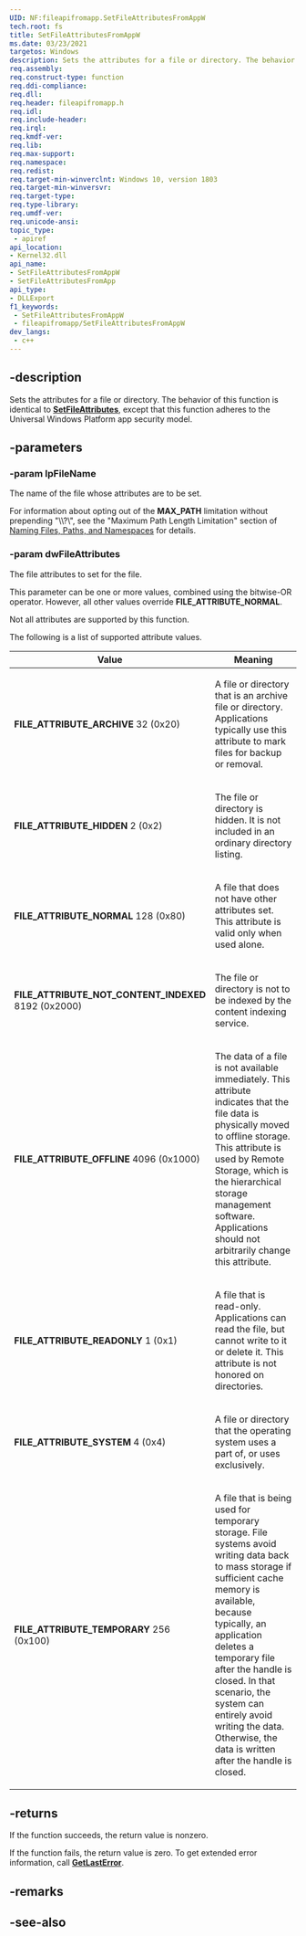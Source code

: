 ```yaml
---
UID: NF:fileapifromapp.SetFileAttributesFromAppW
tech.root: fs
title: SetFileAttributesFromAppW
ms.date: 03/23/2021
targetos: Windows
description: Sets the attributes for a file or directory. The behavior of this function is identical to SetFileAttributes, except that this function adheres to the Universal Windows Platform app security model.
req.assembly: 
req.construct-type: function
req.ddi-compliance: 
req.dll: 
req.header: fileapifromapp.h
req.idl: 
req.include-header: 
req.irql: 
req.kmdf-ver: 
req.lib: 
req.max-support: 
req.namespace: 
req.redist: 
req.target-min-winverclnt: Windows 10, version 1803
req.target-min-winversvr: 
req.target-type: 
req.type-library: 
req.umdf-ver: 
req.unicode-ansi: 
topic_type:
 - apiref
api_location:
- Kernel32.dll
api_name:
- SetFileAttributesFromAppW
- SetFileAttributesFromApp
api_type:
- DLLExport
f1_keywords:
 - SetFileAttributesFromAppW
 - fileapifromapp/SetFileAttributesFromAppW
dev_langs:
 - c++
---
```


## -description

Sets the attributes for a file or directory. The behavior of this function is identical to [**SetFileAttributes**](../fileapi/nf-fileapi-setfileattributesw.md), except that this function adheres to the Universal Windows Platform app security model.


## -parameters

### -param lpFileName

The name of the file whose attributes are to be set.
    
For information about opting out of the **MAX\_PATH** limitation without prepending "\\\\?\\", see the "Maximum Path Length Limitation" section of [Naming Files, Paths, and Namespaces](/windows/win32/fileio/naming-a-file) for details.



### -param dwFileAttributes

The file attributes to set for the file.
    
This parameter can be one or more values, combined using the bitwise-OR operator. However, all other values override **FILE\_ATTRIBUTE\_NORMAL**.

Not all attributes are supported by this function.

The following is a list of supported attribute values.

<table>
<colgroup>
<col style="width: 50%" />
<col style="width: 50%" />
</colgroup>
<thead>
<tr class="header">
<th>Value</th>
<th>Meaning</th>
</tr>
</thead>
<tbody>
<tr class="odd">
<td><span id="FILE_ATTRIBUTE_ARCHIVE"></span><span id="file_attribute_archive"></span>
<strong>FILE_ATTRIBUTE_ARCHIVE</strong>
32 (0x20)</td>
<td><p>A file or directory that is an archive file or directory. Applications typically use this attribute to mark files for backup or removal.</p></td>
</tr>
<tr class="even">
<td><span id="FILE_ATTRIBUTE_HIDDEN"></span><span id="file_attribute_hidden"></span>
<strong>FILE_ATTRIBUTE_HIDDEN</strong>
2 (0x2)</td>
<td><p>The file or directory is hidden. It is not included in an ordinary directory listing.</p></td>
</tr>
<tr class="odd">
<td><span id="FILE_ATTRIBUTE_NORMAL"></span><span id="file_attribute_normal"></span>
<strong>FILE_ATTRIBUTE_NORMAL</strong>
128 (0x80)</td>
<td><p>A file that does not have other attributes set. This attribute is valid only when used alone.</p></td>
</tr>
<tr class="even">
<td><span id="FILE_ATTRIBUTE_NOT_CONTENT_INDEXED"></span><span id="file_attribute_not_content_indexed"></span>
<strong>FILE_ATTRIBUTE_NOT_CONTENT_INDEXED</strong>
8192 (0x2000)</td>
<td><p>The file or directory is not to be indexed by the content indexing service.</p></td>
</tr>
<tr class="odd">
<td><span id="FILE_ATTRIBUTE_OFFLINE"></span><span id="file_attribute_offline"></span>
<strong>FILE_ATTRIBUTE_OFFLINE</strong>
4096 (0x1000)</td>
<td><p>The data of a file is not available immediately. This attribute indicates that the file data is physically moved to offline storage. This attribute is used by Remote Storage, which is the hierarchical storage management software. Applications should not arbitrarily change this attribute.</p></td>
</tr>
<tr class="even">
<td><span id="FILE_ATTRIBUTE_READONLY"></span><span id="file_attribute_readonly"></span>
<strong>FILE_ATTRIBUTE_READONLY</strong>
1 (0x1)</td>
<td><p>A file that is read-only. Applications can read the file, but cannot write to it or delete it. This attribute is not honored on directories.</p></td>
</tr>
<tr class="odd">
<td><span id="FILE_ATTRIBUTE_SYSTEM"></span><span id="file_attribute_system"></span>
<strong>FILE_ATTRIBUTE_SYSTEM</strong>
4 (0x4)</td>
<td><p>A file or directory that the operating system uses a part of, or uses exclusively.</p></td>
</tr>
<tr class="even">
<td><span id="FILE_ATTRIBUTE_TEMPORARY"></span><span id="file_attribute_temporary"></span>
<strong>FILE_ATTRIBUTE_TEMPORARY</strong>
256 (0x100)</td>
<td><p>A file that is being used for temporary storage. File systems avoid writing data back to mass storage if sufficient cache memory is available, because typically, an application deletes a temporary file after the handle is closed. In that scenario, the system can entirely avoid writing the data. Otherwise, the data is written after the handle is closed.</p></td>
</tr>
</tbody>
</table>
    

## -returns

If the function succeeds, the return value is nonzero.

If the function fails, the return value is zero. To get extended error information, call [**GetLastError**](../errhandlingapi/nf-errhandlingapi-getlasterror.md).


## -remarks

## -see-also

